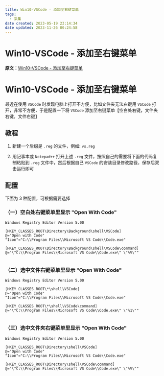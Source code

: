 ```yaml
---
title: Win10-VSCode - 添加至右键菜单
tags:
  - 采集
date created: 2023-05-19 23:14:34
date updated: 2023-11-26 00:24:58
---
```


# Win10-VSCode - 添加至右键菜单

**原文：**[Win10-VSCode - 添加至右键菜单](https://juejin.cn/post/7028823525125259272)

# Win10-VSCode - 添加至右键菜单

最近在使用 `VSCode` 时发现电脑上打开不方便，比如文件夹无法右键用 `VSCode` 打开，非常不方便，于是配置一下将 `VSCode` 添加至右键菜单【空白处右键，文件夹右键，文件右键】

## 教程

1. 新建一个后缀是 `.reg` 的文件，例如: `vs.reg`
    
2. 用记事本或 `Notepad++` 打开上述 `.reg` 文件，按照自己的需要将下面的代码复制粘贴到 `.reg` 文件中，然后根据自己 `VSCode` 的安装目录修改路径，保存后双击运行即可

## 配置

下面为 3 种配置，可根据需要选择

### （一）空白处右键菜单里显示 "Open With Code"

```
Windows Registry Editor Version 5.00
 
[HKEY_CLASSES_ROOT\Directory\Background\shell\VSCode]
@="Open with Code"
"Icon"="C:\\Program Files\\Microsoft VS Code\\Code.exe"
 
[HKEY_CLASSES_ROOT\Directory\Background\shell\VSCode\command]
@="\"C:\\Program Files\\Microsoft VS Code\\Code.exe\" \"%V\""


```

### （二）选中文件右键菜单里显示 "Open With Code"

```
Windows Registry Editor Version 5.00
 
[HKEY_CLASSES_ROOT\*\shell\VSCode]
@="Open with Code"
"Icon"="C:\\Program Files\\Microsoft VS Code\\Code.exe"
 
[HKEY_CLASSES_ROOT\*\shell\VSCode\command]
@="\"C:\\Program Files\\Microsoft VS Code\\Code.exe\" \"%1\""


```

### （三）选中文件夹右键菜单里显示 "Open With Code"

```
Windows Registry Editor Version 5.00
 
[HKEY_CLASSES_ROOT\Directory\shell\VSCode]
@="Open with Code"
"Icon"="C:\\Program Files\\Microsoft VS Code\\Code.exe"
 
[HKEY_CLASSES_ROOT\Directory\shell\VSCode\command]
@="\"C:\\Program Files\\Microsoft VS Code\\Code.exe\" \"%V\""


```


